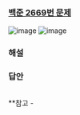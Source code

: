 ### [백준 2669번 문제](https://www.acmicpc.net/problem/2669)
![image](https://user-images.githubusercontent.com/49461207/193727267-07ba8f31-218e-4bf0-9157-ec471bafc1e6.png)
![image](https://user-images.githubusercontent.com/49461207/193727298-7cfa045b-0610-490d-8460-250ba1492c97.png)

### 해설


### 답안
```

```

**참고 - 
